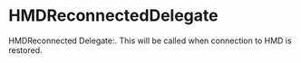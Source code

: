 # HMDReconnectedDelegate

HMDReconnected Delegate:. This will be called when connection to HMD is restored.

